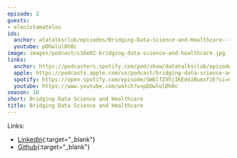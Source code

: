 ```yaml
---
episode: 2
guests:
- elenistamatelou
ids:
  anchor: atatalksclub/episodes/Bridging-Data-Science-and-Healthcare---Eleni-Stamatelou-e2aegvc
  youtube: pDOwlulDh0c
image: images/podcast/s16e02-bridging-data-science-and-healthcare.jpg
links:
  anchor: https://podcasters.spotify.com/pod/show/datatalksclub/episodes/Bridging-Data-Science-and-Healthcare---Eleni-Stamatelou-e2aegvc
  apple: https://podcasts.apple.com/us/podcast/bridging-data-science-and-healthcare-eleni-stamatelou/id1541710331?i=1000632040444
  spotify: https://open.spotify.com/episode/5W6lfZVhjIKEmVzBuexfzE?si=0nUHr66eQa6oPVJDb3d0rw
  youtube: https://www.youtube.com/watch?v=pDOwlulDh0c
season: 16
short: Bridging Data Science and Healthcare
title: Bridging Data Science and Healthcare
---
```


Links:

* [LinkedIn](https://www.linkedin.com/in/elenistamatelou/){:target="_blank"}
* [Github](https://github.com/stamatelou){:target="_blank"}